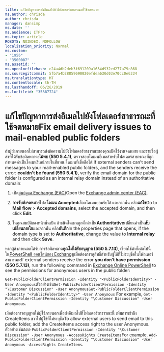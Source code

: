 ```yaml
---
title: แก้ไขปัญหาการส่งอีเมลไปยังโฟลเดอร์สาธารณะที่ใช้จดหมาย
ms.author: chrisda
author: chrisda
manager: dansimp
ms.date: ''
ms.audience: ITPro
ms.topic: article
ROBOTS: NOINDEX, NOFOLLOW
localization_priority: Normal
ms.custom:
- "1956"
- "3500007"
ms.assetid: ''
ms.openlocfilehash: e24a4db2deb3f691209a1634d932ed277a79c868
ms.sourcegitcommit: 5fb7a4b28859690020efdea630d03e70cc0e6334
ms.translationtype: MT
ms.contentlocale: th-TH
ms.lasthandoff: 06/28/2019
ms.locfileid: "35387724"
---
```

# <a name="fix-email-delivery-issues-to-mail-enabled-public-folders"></a><span data-ttu-id="38acb-102">แก้ไขปัญหาการส่งอีเมลไปยังโฟลเดอร์สาธารณะที่ใช้จดหมาย</span><span class="sxs-lookup"><span data-stu-id="38acb-102">Fix email delivery issues to mail-enabled public folders</span></span>

<span data-ttu-id="38acb-103">ถ้าผู้ส่งภายนอกไม่สามารถส่งข้อความไปยังโฟลเดอร์สาธารณะของคุณเปิดใช้งานจดหมาย และรายชื่อผู้ส่งที่ได้รับข้อผิดพลาด:**ไม่พบ (550 5.4.1)**, ตรวจสอบโดเมนอีเมลสำหรับโฟลเดอร์สาธารณะที่ถูกกำหนดค่าเป็นโดเมนรีเลย์ภายในที่แทน โดเมนที่เชื่อถือได้:</span><span class="sxs-lookup"><span data-stu-id="38acb-103">If external senders can't send messages to your mail-enabled public folders, and the senders receive the error: **couldn't be found (550 5.4.1)**, verify the email domain for the public folder is configured as an internal relay domain instead of an authoritative domain:</span></span>

1. <span data-ttu-id="38acb-104">เปิด[ศูนย์ดูแล Exchange (EAC)](https://docs.microsoft.com/Exchange/exchange-admin-center)</span><span class="sxs-lookup"><span data-stu-id="38acb-104">Open the [Exchange admin center (EAC)](https://docs.microsoft.com/Exchange/exchange-admin-center).</span></span>

2. <span data-ttu-id="38acb-105">**การรับส่งจดหมาย**ไป\>**โดเมน Accepted**เลือกโดเมนยอมรับได้ และจากนั้น คลิก**แก้ไข**</span><span class="sxs-lookup"><span data-stu-id="38acb-105">Go to **Mail flow** \> **Accepted domains**, select the accepted domain, and then click **Edit**.</span></span>

3. <span data-ttu-id="38acb-106">ในคุณสมบัติของหน้านั้นเปิด ถ้าชนิดโดเมนถูกตั้งค่าเป็น**Authoritative**เปลี่ยนค่าเป็น**สับเปลี่ยนภายใน**และจากนั้น คลิก**บันทึก**</span><span class="sxs-lookup"><span data-stu-id="38acb-106">In the properties page that opens, if the domain type is set to **Authoritative**, change the value to **Internal relay** and then click **Save**.</span></span>

<span data-ttu-id="38acb-107">หากผู้ส่งภายนอกได้รับการข้อผิดพลาด**คุณไม่ได้รับอนุญาต (550 5.7.13)**, เรียกใช้คำสั่งต่อไปนี้ใน[PowerShell ออนไลน์ของ Exchange](https://docs.microsoft.com/powershell/exchange/exchange-online/connect-to-exchange-online-powershell/connect-to-exchange-online-powershell)เมื่อต้องการดูสิทธิ์สำหรับผู้ใช้ที่ไม่ระบุชื่อในโฟลเดอร์สาธารณะ:</span><span class="sxs-lookup"><span data-stu-id="38acb-107">If external senders receive the error **you don't have permission (550 5.7.13)**, run the following command in [Exchange Online PowerShell](https://docs.microsoft.com/powershell/exchange/exchange-online/connect-to-exchange-online-powershell/connect-to-exchange-online-powershell) to see the permissions for anonymous users in the public folder:</span></span>

<span data-ttu-id="38acb-108">`Get-PublicFolderClientPermission -Identity "<PublicFolderIdentity>" -User Anonymous`ตัวอย่างเช่น`Get-PublicFolderClientPermission -Identity "\Customer Discussion" -User Anonymous`</span><span class="sxs-lookup"><span data-stu-id="38acb-108">`Get-PublicFolderClientPermission -Identity "<PublicFolderIdentity>" -User Anonymous` For example, `Get-PublicFolderClientPermission -Identity "\Customer Discussion" -User Anonymous`.</span></span>

<span data-ttu-id="38acb-109">เมื่อต้องการอนุญาตให้ผู้ใช้ภายนอกเพื่อส่งอีเมลไปที่โฟลเดอร์สาธารณะนี้ เพิ่มการเข้าถึง CreateItems ขวาไปผู้ใช้ที่ไม่ระบุชื่อ</span><span class="sxs-lookup"><span data-stu-id="38acb-109">To allow external users to send email to this public folder, add the CreateItems access right to the user Anonymous.</span></span> <span data-ttu-id="38acb-110">ตัวอย่างเช่น`Add-PublicFolderClientPermission -Identity "\Customer Discussion" -User Anonymous -AccessRights CreateItems`</span><span class="sxs-lookup"><span data-stu-id="38acb-110">For example, `Add-PublicFolderClientPermission -Identity "\Customer Discussion" -User Anonymous -AccessRights CreateItems`.</span></span>
